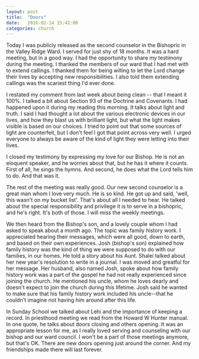 ```yaml
---
layout: post
title:  "Doors"
date:   2016-02-14 15:42:00
categories: church
---
```

Today I was publicly released as the second counselor in the Bishopric in the Valley Ridge Ward. I served for just shy of 18 months. It was a hard meeting, but in a good way. I had the opportunity to share my testimony during the meeting. I thanked the members of our ward that I had met with to extend callings. I thanked them for being willing to let the Lord change their lives by accepting new responsibilities. I also told them extending callings was the scariest thing I'd ever done.

I restated my comment from last week about being clean -- that I meant it 100%. I talked a bit about Section 93 of the Doctrine and Covenants. I had happened upon it during my reading this morning. It talks about light and truth. I said I had thought a lot about the various electronic devices in our lives, and how they blast us with brilliant light, but what the light makes visible is based on our choices. I tried to point out that some sources of light are counterfeit, but I don't feel I got that point across very well. I urged everyone to always be aware of the kind of light they were letting into their lives.

I closed my testimony by expressing my love for our Bishop. He is not an eloquent speaker, and he worries about that, but he has it where it counts. First of all, he sings the hymns. And second, he does what the Lord tells him to do. And that was it.

The rest of the meeting was really good. Our new second counselor is a great man whom I love very much. He is so kind. He got up and said, 'well, this wasn't on my bucket list'. That's about all I needed to hear. He talked about the special responsibility and privilege it is to serve in a bishopric, and he's right. It's both of those. I will miss the weekly meetings.

We then heard from the Bishop's son, and a lovely couple whom I had asked to speak about a month ago. The topic was family history work. I appreciated hearing their messages, which were all good, down to earth, and based on their own experiences. Josh (bishop's son) explained how family history was the kind of thing we were supposed to do with our families, in our homes. He told a story about his Aunt. Shalei talked about her new year's resolution to write in a journal. I was moved and greatful for her message. Her husband, also named Josh, spoke about how family history work was a part of the gospel he had not really experienced since joining the church. He mentioned his uncle, whom he loves dearly and doesn't expect to join the church during this lifetime. Josh said he wanted to make sure that his family history work included his uncle--that he couldn't imagine not having him around after this life.

In Sunday School we talked about Lehi and the importance of keeping a record. In priesthood meeting we read from the Howard W Hunter manual. In one quote, he talks about doors closing and others opening. It was an appropriate lesson for me, as I really loved serving and counseling with our bishop and our ward council. I won't be a part of those meetings anymore, but that's OK. There are new doors opening just around the corner. And my friendships made there will last forever.
